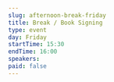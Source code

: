 ```yaml
---
slug: afternoon-break-friday
title: Break / Book Signing
type: event
day: Friday
startTime: 15:30
endTime: 16:00
speakers:
paid: false
---
```

